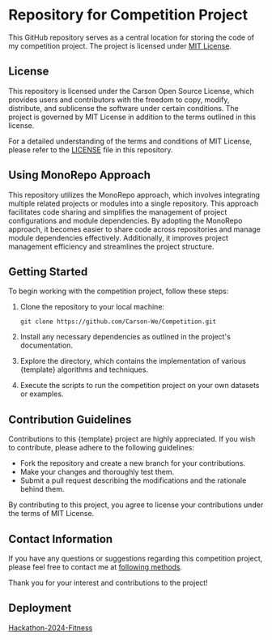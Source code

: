 # Repository for Competition Project

This GitHub repository serves as a central location for storing the code of my competition project. The project is licensed under [MIT License](LICENSE).

## License

This repository is licensed under the Carson Open Source License, which provides users and contributors with the freedom to copy, modify, distribute, and sublicense the software under certain conditions. The project is governed by MIT License in addition to the terms outlined in this license.

For a detailed understanding of the terms and conditions of MIT License, please refer to the [LICENSE](LICENSE) file in this repository.

## Using MonoRepo Approach

This repository utilizes the MonoRepo approach, which involves integrating multiple related projects or modules into a single repository. This approach facilitates code sharing and simplifies the management of project configurations and module dependencies. By adopting the MonoRepo approach, it becomes easier to share code across repositories and manage module dependencies effectively. Additionally, it improves project management efficiency and streamlines the project structure.

## Getting Started

To begin working with the competition project, follow these steps:

1. Clone the repository to your local machine:

   `
   git clone https://github.com/Carson-We/Competition.git
   `

2. Install any necessary dependencies as outlined in the project's documentation.

3. Explore the directory, which contains the implementation of various {template} algorithms and techniques.

4. Execute the scripts to run the competition project on your own datasets or examples.

## Contribution Guidelines

Contributions to this {template} project are highly appreciated. If you wish to contribute, please adhere to the following guidelines:

- Fork the repository and create a new branch for your contributions.
- Make your changes and thoroughly test them.
- Submit a pull request describing the modifications and the rationale behind them.

By contributing to this project, you agree to license your contributions under the terms of MIT License.

## Contact Information

If you have any questions or suggestions regarding this competition project, please feel free to contact me at [following methods](https://carson-we.github.io/Carson-We.github.io/contact.html).

Thank you for your interest and contributions to the project!

## Deployment

[Hackathon-2024-Fitness](https://carson-we.github.io/Competition/Hackathon-2024/Fitness/)

